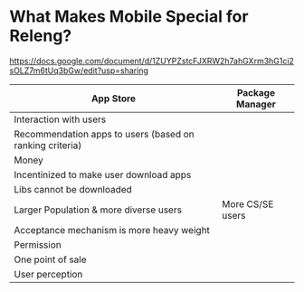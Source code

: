 # What Makes Mobile Special for Releng?
https://docs.google.com/document/d/1ZUYPZstcFJXRW2h7ahGXrm3hG1ci2sOLZ7m6tUq3bGw/edit?usp=sharing


| App Store  | Package Manager  |  
|---|---|
| Interaction with users  |  |  
| Recommendation apps to users (based on ranking criteria)  |   | 
|  Money |   |   
| Incentinized to make user download apps  |   |  
| Libs cannot be downloaded  |   | 
| Larger Population & more diverse users  |More CS/SE users   |   
|  Acceptance mechanism is more heavy weight |   |  
|  Permission |   | 
|  One point of sale |   |   
| User perception |   |  

